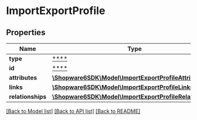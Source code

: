 # ImportExportProfile

## Properties
Name | Type | Description | Notes
------------ | ------------- | ------------- | -------------
**type** | [****](.md) |  | [optional] 
**id** | [****](.md) |  | [optional] 
**attributes** | [**\Shopware6SDK\Model\ImportExportProfileAttributes**](ImportExportProfileAttributes.md) |  | [optional] 
**links** | [**\Shopware6SDK\Model\ImportExportProfileLinks**](ImportExportProfileLinks.md) |  | [optional] 
**relationships** | [**\Shopware6SDK\Model\ImportExportProfileRelationships**](ImportExportProfileRelationships.md) |  | [optional] 

[[Back to Model list]](../../README.md#documentation-for-models) [[Back to API list]](../../README.md#documentation-for-api-endpoints) [[Back to README]](../../README.md)

